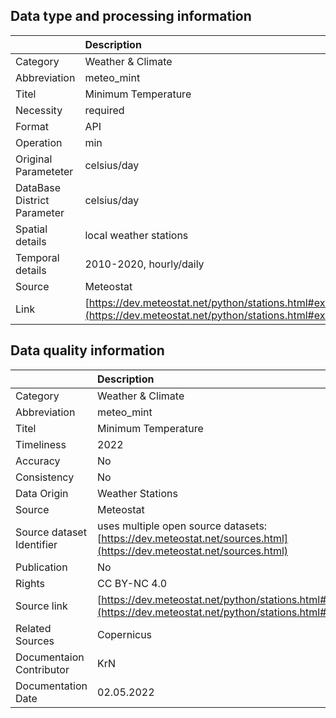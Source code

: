 ## Data type and processing information 

|                             | Description                                                                                                      |
|:----------------------------|:-----------------------------------------------------------------------------------------------------------------|
| Category                    | Weather & Climate                                                                                                |
| Abbreviation                | meteo_mint                                                                                                       |
| Titel                       | Minimum Temperature                                                                                              |
| Necessity                   | required                                                                                                         |
| Format                      | API                                                                                                              |
| Operation                   | min                                                                                                              |
| Original Parameteter        | celsius/day                                                                                                      |
| DataBase District Parameter | celsius/day                                                                                                      |
| Spatial details             | local weather stations                                                                                           |
| Temporal details            | 2010-2020, hourly/daily                                                                                          |
| Source                      | Meteostat                                                                                                        |
| Link                        | [https://dev.meteostat.net/python/stations.html#example](https://dev.meteostat.net/python/stations.html#example) |

## Data quality information 

|                           | Description                                                                                                          |
|:--------------------------|:---------------------------------------------------------------------------------------------------------------------|
| Category                  | Weather & Climate                                                                                                    |
| Abbreviation              | meteo_mint                                                                                                           |
| Titel                     | Minimum Temperature                                                                                                  |
| Timeliness                | 2022                                                                                                                 |
| Accuracy                  | No                                                                                                                   |
| Consistency               | No                                                                                                                   |
| Data Origin               | Weather Stations                                                                                                     |
| Source                    | Meteostat                                                                                                            |
| Source dataset Identifier | uses multiple open source datasets: [https://dev.meteostat.net/sources.html](https://dev.meteostat.net/sources.html) |
| Publication               | No                                                                                                                   |
| Rights                    | CC BY-NC 4.0                                                                                                         |
| Source link               | [https://dev.meteostat.net/python/stations.html#example](https://dev.meteostat.net/python/stations.html#example)     |
| Related Sources           | Copernicus                                                                                                           |
| Documentaion Contributor  | KrN                                                                                                                  |
| Documentation Date        | 02.05.2022                                                                                                           |